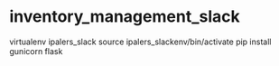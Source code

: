 # inventory_management_slack

 virtualenv ipalers_slack
 source ipalers_slackenv/bin/activate
 pip install gunicorn flask
 
